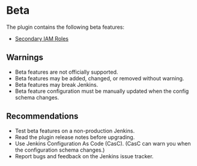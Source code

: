 # Beta

The plugin contains the following beta features:

- [Secondary IAM Roles](roles/index.md)

## Warnings

- Beta features are not officially supported.
- Beta features may be added, changed, or removed without warning.
- Beta features may break Jenkins.
- Beta feature configuration must be manually updated when the config schema changes.

## Recommendations

- Test beta features on a non-production Jenkins.
- Read the plugin release notes before upgrading.
- Use Jenkins Configuration As Code (CasC). (CasC can warn you when the configuration schema changes.)
- Report bugs and feedback on the Jenkins issue tracker.